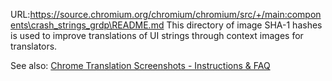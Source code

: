 URL:https://source.chromium.org/chromium/chromium/src/+/main:components\crash_strings_grdp\README.md
This directory of image SHA-1 hashes is used to improve translations of UI
strings through context images for translators.

See also: [Chrome Translation Screenshots - Instructions & FAQ
](https://docs.google.com/document/d/1nwYWDny20icMSpLUuV_LgrlbWKrYpbXOERUIZNH636o/edit#heading=h.2t7lc4cxo2au)
